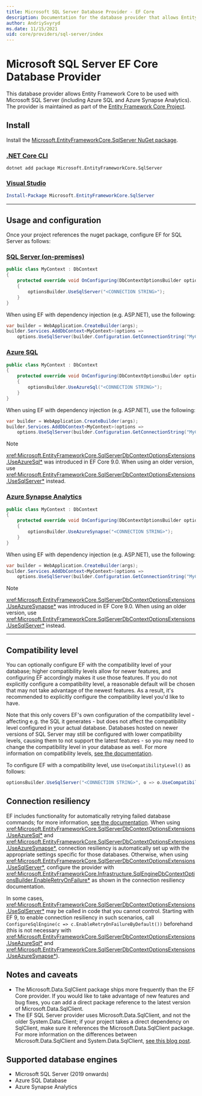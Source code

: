 ```yaml
---
title: Microsoft SQL Server Database Provider - EF Core
description: Documentation for the database provider that allows Entity Framework Core to be used with Microsoft SQL Server
author: AndriySvyryd
ms.date: 11/15/2021
uid: core/providers/sql-server/index
---
```

# Microsoft SQL Server EF Core Database Provider

This database provider allows Entity Framework Core to be used with Microsoft SQL Server (including Azure SQL and Azure Synapse Analytics). The provider is maintained as part of the [Entity Framework Core Project](https://github.com/dotnet/efcore).

## Install

Install the [Microsoft.EntityFrameworkCore.SqlServer NuGet package](https://www.nuget.org/packages/Microsoft.EntityFrameworkCore.SqlServer/).

### [.NET Core CLI](#tab/dotnet-core-cli)

```dotnetcli
dotnet add package Microsoft.EntityFrameworkCore.SqlServer
```

### [Visual Studio](#tab/vs)

```powershell
Install-Package Microsoft.EntityFrameworkCore.SqlServer
```

***

## Usage and configuration

Once your project references the nuget package, configure EF for SQL Server as follows:

### [SQL Server (on-premises)](#tab/sqlserver)

```c#
public class MyContext : DbContext
{
    protected override void OnConfiguring(DbContextOptionsBuilder optionsBuilder)
    {
        optionsBuilder.UseSqlServer("<CONNECTION STRING>");
    }
}
```

When using EF with dependency injection (e.g. ASP.NET), use the following:

```c#
var builder = WebApplication.CreateBuilder(args);
builder.Services.AddDbContext<MyContext>(options =>
    options.UseSqlServer(builder.Configuration.GetConnectionString("MyContext")));
```

### [Azure SQL](#tab/azure-sql)

```c#
public class MyContext : DbContext
{
    protected override void OnConfiguring(DbContextOptionsBuilder optionsBuilder)
    {
        optionsBuilder.UseAzureSql("<CONNECTION STRING>");
    }
}
```

When using EF with dependency injection (e.g. ASP.NET), use the following:

```c#
var builder = WebApplication.CreateBuilder(args);
builder.Services.AddDbContext<MyContext>(options =>
    options.UseSqlServer(builder.Configuration.GetConnectionString("MyContext")));
```

> [!NOTE]
> <xref:Microsoft.EntityFrameworkCore.SqlServerDbContextOptionsExtensions.UseAzureSql*> was introduced in EF Core 9.0. When using an older version, use <xref:Microsoft.EntityFrameworkCore.SqlServerDbContextOptionsExtensions.UseSqlServer*> instead.

### [Azure Synapse Analytics](#tab/azure-synapse)

```c#
public class MyContext : DbContext
{
    protected override void OnConfiguring(DbContextOptionsBuilder optionsBuilder)
    {
        optionsBuilder.UseAzureSynapse("<CONNECTION STRING>");
    }
}
```

When using EF with dependency injection (e.g. ASP.NET), use the following:

```c#
var builder = WebApplication.CreateBuilder(args);
builder.Services.AddDbContext<MyContext>(options =>
    options.UseSqlServer(builder.Configuration.GetConnectionString("MyContext")));
```

> [!NOTE]
> <xref:Microsoft.EntityFrameworkCore.SqlServerDbContextOptionsExtensions.UseAzureSynapse*> was introduced in EF Core 9.0. When using an older version, use <xref:Microsoft.EntityFrameworkCore.SqlServerDbContextOptionsExtensions.UseSqlServer*> instead.

***

## Compatibility level

You can optionally configure EF with the compatibility level of your database; higher compatibility levels allow for newer features, and configuring EF accordingly makes it use those features. If you do not explicitly configure a compatibility level, a reasonable default will be chosen that may not take advantage of the newest features. As a result, it's recommended to explicitly configure the compatibility level you'd like to have.

Note that this only covers EF's own configuration of the compatibility level - affecting e.g. the SQL it generates - but does not affect the compatibility level configured in your actual database. Databases hosted on newer versions of SQL Server may still be configured with lower compatibility levels, causing them to not support the latest features - so you may need to change the compatibility level in your database as well. For more information on compatibility levels, [see the documentation](/sql/relational-databases/databases/view-or-change-the-compatibility-level-of-a-database).

To configure EF with a compatibility level, use `UseCompatibilityLevel()` as follows:

```c#
optionsBuilder.UseSqlServer("<CONNECTION STRING>", o => o.UseCompatibilityLevel());
```

## Connection resiliency

EF includes functionality for automatically retrying failed database commands; for more information, [see the documentation](xref:core/miscellaneous/connection-resiliency). When using <xref:Microsoft.EntityFrameworkCore.SqlServerDbContextOptionsExtensions.UseAzureSql*> and <xref:Microsoft.EntityFrameworkCore.SqlServerDbContextOptionsExtensions.UseAzureSynapse*>, connection resiliency is automatically set up with the appropriate settings specific for those databases. Otherwise, when using <xref:Microsoft.EntityFrameworkCore.SqlServerDbContextOptionsExtensions.UseSqlServer*>, configure the provider with <xref:Microsoft.EntityFrameworkCore.Infrastructure.SqlEngineDbContextOptionsBuilder.EnableRetryOnFailure*> as shown in the connection resiliency documentation.

In some cases, <xref:Microsoft.EntityFrameworkCore.SqlServerDbContextOptionsExtensions.UseSqlServer*> may be called in code that you cannot control. Starting with EF 9, to enable connection resiliency in such scenarios, call `ConfigureSqlEngine(c => c.EnableRetryOnFailureByDefault())` beforehand (this is not necessary with <xref:Microsoft.EntityFrameworkCore.SqlServerDbContextOptionsExtensions.UseAzureSql*> and <xref:Microsoft.EntityFrameworkCore.SqlServerDbContextOptionsExtensions.UseAzureSynapse*>).

## Notes and caveats

* The Microsoft.Data.SqlClient package ships more frequently than the EF Core provider. If you would like to take advantage of new features and bug fixes, you can add a direct package reference to the latest version of Microsoft.Data.SqlClient.
* The EF SQL Server provider uses Microsoft.Data.SqlClient, and not the older System.Data.Client; if your project takes a direct dependency on SqlClient, make sure it references the Microsoft.Data.SqlClient package. For more information on the differences between Microsoft.Data.SqlClient and System.Data.SqlClient, [see this blog post](https://devblogs.microsoft.com/dotnet/introducing-the-new-microsoftdatasqlclient).

## Supported database engines

* Microsoft SQL Server (2019 onwards)
* Azure SQL Database
* Azure Synapse Analytics
